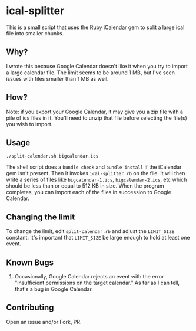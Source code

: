 # ical-splitter

This is a small script that uses the Ruby
[iCalendar](https://github.com/icalendar/icalendar) gem to split a large ical
file into smaller chunks.

## Why?
I wrote this because Google Calendar doesn't like it when you try to import a
large calendar file. The limit seems to be around 1 MB, but I've seen issues
with files smaller than 1 MB as well.

## How?
Note: if you export your Google Calendar, it may give you a zip file with a pile
of ics files in it. You'll need to unzip that file before selecting the file(s)
you wish to import.

## Usage

```
./split-calendar.sh bigcalendar.ics
```

The shell script does a `bundle check` and `bundle install` if the iCalendar gem
isn't present. Then it invokes `ical-splitter.rb` on the file. It will then
write a series of files like `bigcalendar-1.ics`, `bigcalendar-2.ics`, etc which
should be less than or equal to 512 KB in size.  When the program completes, you
can import each of the files in succession to Google Calendar. 

## Changing the limit
To change the limit, edit `split-calendar.rb` and adjust the `LIMIT_SIZE`
constant. It's important that `LIMIT_SIZE` be large enough to hold at least one
event.

## Known Bugs
1. Occasionally, Google Calendar rejects an event with the error "insufficient
   permissions on the target calendar."  As far as I can tell, that's a bug in
   Google Calendar.

## Contributing
Open an issue and/or Fork, PR. 
